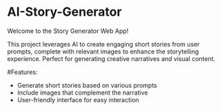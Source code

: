 # AI-Story-Generator
Welcome to the Story Generator Web App!

This project leverages AI to create engaging short stories from user prompts, complete with relevant images to enhance the storytelling experience. Perfect for generating creative narratives and visual content.

#Features:
- Generate short stories based on various prompts
- Include images that complement the narrative
- User-friendly interface for easy interaction
